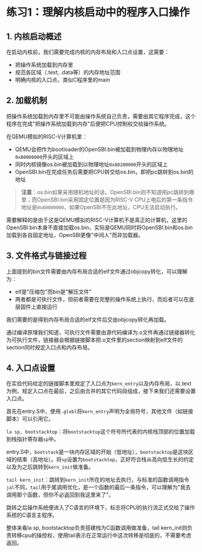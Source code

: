 # 练习1：理解内核启动中的程序入口操作

## 1. 内核启动概述

在启动内核前，我们需要完成内核的内存布局和入口点设置，这需要：
- 把操作系统加载到内存里
- 规范各区域（.text, .data等）的内存地址范围  
- 明确内核的入口点，类似C程序里的main

## 2. 加载机制

把操作系统加载到内存里不可能由操作系统自己负责，需要由其它程序完成，这个程序在完成"把操作系统加载到内存"后便把CPU控制权交给操作系统。

在QEMU模拟的RISC-V计算机里：
- QEMU会把作为bootloader的OpenSBI.bin被加载到物理内存以物理地址`0x80000000`开头的区域上
- 同时内核镜像os.bin被加载到以物理地址`0x80200000`开头的区域上
- OpenSBI.bin在完成任务后需要把CPU转交给os.bin，即把pc跳转到os.bin的地址

> **注意**：os.bin如果采用随机地址的话，OpenSBI.bin则不知道把pc跳转到哪里；而OpenSBI.bin采用固定位置是因为RISC-V CPU上电后的第一条指令地址是`0x80000000`，如果OpenSBI不在此地址，CPU无法启动执行。

需要解释的是由于这是QEMU模拟的RISC-V计算机不是真正的计算机，这里的OpenSBI.bin本身不直接加载os.bin，实际是QEMU同时将OpenSBI.bin和os.bin加载到各自固定地址，OpenSBI更像"中间人"而非加载器。

## 3. 文件格式与链接过程

上面提到的bin文件需要由内存布局合适的elf文件通过objcopy转化，可以理解为：
- elf是"压缩包"而bin是"解压文件"
- 两者都是可执行文件，但前者需要在完整的操作系统上执行，而后者可以在底层固件上直接运行

我们需要的是得到内存布局合适的elf文件后交由objcopy转化再加载。

通过编译原理我们知道，可执行文件需要由源代码编译为.o文件再通过链接器转化为可执行文件，链接器会根据链接脚本把.o文件里的section映射到elf文件的section同时规定入口点和内存布局。

## 4. 入口点设置

在实验代码给定的链接脚本里规定了入口点为`kern_entry`以及内存布局，以.text为例，规定入口点在最前，之后由合并的其它代码段组成，接下来我们还需要设置入口点。

首先在entry.S中，使用`.globl`将`kern_entry`声明为全局符号，其他文件（如链接脚本）可以引用它。

`la sp, bootstacktop`：将`bootstacktop`这个符号所代表的内核栈顶部的位置加载到栈指针寄存器`sp`中。

entry.S中，`bootstack`是一块内存区域的开始（低地址），`bootstacktop`是这块区域的结束（高地址）。将`sp`设置为`bootstacktop`，正好符合栈从高向低生长的约定以及为之后跳转到`kern_init`做准备。

`tail kern_init`：跳转到`kern_init`所在的地址去执行，与标准的函数调用指令`jal`不同，`tail`用于尾调用优化，是一个函数的最后一条指令，可以理解为"我去调用那个函数，但你不必返回到我这里来了"。

跳转之后操作系统便进入了C语言的环境下，标志将CPU的执行流正式交给了操作系统的C语言主程序。

整体来看la sp, bootstacktop负责搭建栈为C函数调用做准备，tail kern_init则负责转移cpu的操控权，使用tail表示在正常运行中这次转移是彻底的，不需要考虑返回。
